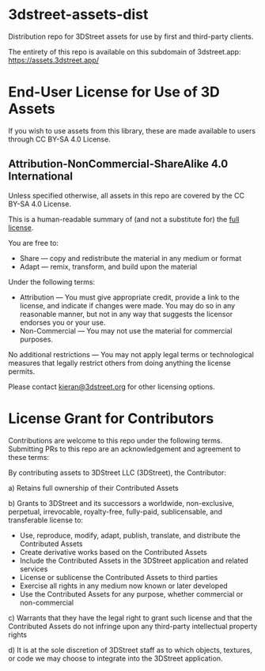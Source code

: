 # 3dstreet-assets-dist
Distribution repo for 3DStreet assets for use by first and third-party clients.

The entirety of this repo is available on this subdomain of 3dstreet.app: https://assets.3dstreet.app/

# End-User License for Use of 3D Assets

If you wish to use assets from this library, these are made available to users through CC BY-SA 4.0 License.

## Attribution-NonCommercial-ShareAlike 4.0 International

Unless specified otherwise, all assets in this repo are covered by the CC BY-SA 4.0 License.

This is a human-readable summary of (and not a substitute for) the [full license](LICENSE).

You are free to:
* Share — copy and redistribute the material in any medium or format
* Adapt — remix, transform, and build upon the material

Under the following terms:
* Attribution — You must give appropriate credit, provide a link to the license, and indicate if changes were made. You may do so in any reasonable manner, but not in any way that suggests the licensor endorses you or your use.
* Non-Commercial — You may not use the material for commercial purposes.

No additional restrictions — You may not apply legal terms or technological measures that legally restrict others from doing anything the license permits.

Please contact kieran@3dstreet.org for other licensing options.

# License Grant for Contributors
Contributions are welcome to this repo under the following terms. Submitting PRs to this repo are an acknowledgement and agreement to these terms:

By contributing assets to 3DStreet LLC (3DStreet), the Contributor:

a) Retains full ownership of their Contributed Assets

b) Grants to 3DStreet and its successors a worldwide, non-exclusive, perpetual, irrevocable, royalty-free, fully-paid, sublicensable, and transferable license to:

* Use, reproduce, modify, adapt, publish, translate, and distribute the Contributed Assets
* Create derivative works based on the Contributed Assets
* Include the Contributed Assets in the 3DStreet application and related services
* License or sublicense the Contributed Assets to third parties
* Exercise all rights in any medium now known or later developed
* Use the Contributed Assets for any purpose, whether commercial or non-commercial

c) Warrants that they have the legal right to grant such license and that the Contributed Assets do not infringe upon any third-party intellectual property rights

d) It is at the sole discretion of 3DStreet staff as to which objects, textures, or code we may choose to integrate into the 3DStreet application.
